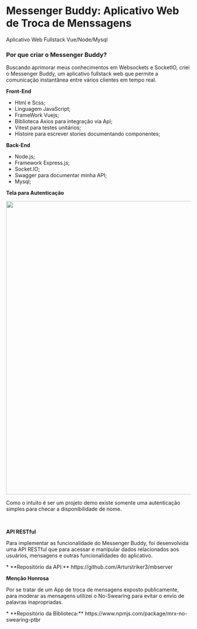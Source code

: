 # Messenger Buddy: Aplicativo Web de Troca de Menssagens

 Aplicativo Web Fullstack Vue/Node/Mysql

### Por que criar o Messenger Buddy?
 
 Buscando aprimorar meus conhecimentos em Websockets e SocketIO, criei o Messenger Buddy, um aplicativo fullstack web que permite a comunicação instantânea entre vários clientes em tempo real.
 
 **Front-End**
* Html e Scss;
* Linguagem JavaScript;
* FrameWork Vuejs;
* Biblioteca Axios para integração via Api;
* Vitest para testes unitários;
* Histoire para escrever stories documentando componentes;

 **Back-End**
* Node.js;
* Framework Express.js;
* Socket.IO;
* Swagger para documentar minha API;
* Mysql;

**Tela para Autenticação**
<div align="center">
<img src="![image](https://github.com/Arturstriker3/MessengerBuddy/assets/59231364/3c25b8a9-6c7f-409e-989e-dee110eac557)" width="800px" height="800px" />
</div>
<p>Como o intuito é ser um projeto demo existe somente uma autenticação simples para checar a disponibilidade de nome.</p>
<br/>

**API RESTful**
<p>Para implementar as funcionalidade do Messenger Buddy, foi desenvolvida uma API RESTful que para acessar e manipular dados relacionados aos usuários, mensagens e outras funcionalidades do aplicativo.</p>
* **Repositório da API:** https://github.com/Arturstriker3/mbserver
<br/>

**Menção Honrosa**
<p>Por se tratar de um App de troca de mensagens exposto publicamente, para moderar as mensagens utilizei o No-Swearing para evitar o envio de palavras inapropriadas.</p>
* **Repositório da Biblioteca:** https://www.npmjs.com/package/mrx-no-swearing-ptbr
<br/>
